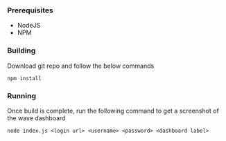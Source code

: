 ### Prerequisites

- NodeJS
- NPM

### Building 

Download git repo and follow the below commands

```
npm install

```

### Running 

Once build is complete, run the following command to get a screenshot of the wave dashboard

```
node index.js <login url> <username> <password> <dashboard label>

```

